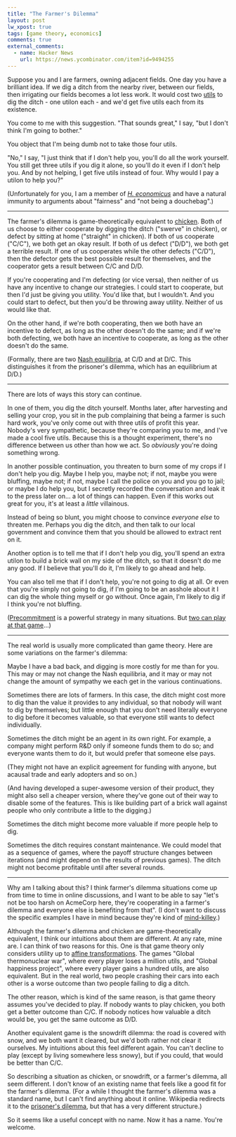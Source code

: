 ```yaml
---
title: "The Farmer's Dilemma"
layout: post
lw_xpost: true
tags: [game theory, economics]
comments: true
external_comments:
  - name: Hacker News
    url: https://news.ycombinator.com/item?id=9494255
---
```

Suppose you and I are farmers, owning adjacent fields. One day you have a brilliant idea. If we dig a ditch from the nearby river, between our fields, then irrigating our fields becomes a lot less work. It would cost two [utils](https://en.wikipedia.org/wiki/Utility) to dig the ditch - one utilon each - and we'd get five utils each from its existence.

You come to me with this suggestion. "That sounds great," I say, "but I don't think I'm going to bother."

You object that I'm being dumb not to take those four utils.

"No," I say, "I just think that if I don't help you, you'll do all the work yourself. You still get three utils if you dig it alone, so you'll do it even if I don't help you. And by not helping, I get five utils instead of four. Why would I pay a utilon to help you?"

(Unfortunately for you, I am a member of [*H. economicus*](http://en.wikipedia.org/wiki/Homo_economicus) and have a natural immunity to arguments about "fairness" and "not being a douchebag".)

---

The farmer's dilemma is game-theoretically equivalent to [chicken](http://en.wikipedia.org/wiki/Chicken_%28game%29). Both of us choose to either cooperate by digging the ditch ("swerve" in chicken), or defect by sitting at home ("straight" in chicken). If both of us cooperate ("C/C"), we both get an okay result. If both of us defect ("D/D"), we both get a terrible result. If one of us cooperates while the other defects ("C/D"), then the defector gets the best possible result for themselves, and the cooperator gets a result between C/C and D/D.

If you're cooperating and I'm defecting (or vice versa), then neither of us have any incentive to change our strategies. I could start to cooperate, but then I'd just be giving you utility. You'd like that, but I wouldn't. And you could start to defect, but then you'd be throwing away utility. Neither of us would like that.

On the other hand, if we're both cooperating, then we both have an incentive to defect, as long as the other doesn't do the same; and if we're both defecting, we both have an incentive to cooperate, as long as the other doesn't do the same.

(Formally, there are two [Nash equilibria](http://en.wikipedia.org/wiki/Nash_equilibrium), at C/D and at D/C. This distinguishes it from the prisoner's dilemma, which has an equilibrium at D/D.)

---

There are lots of ways this story can continue.

In one of them, you dig the ditch yourself. Months later, after harvesting and selling your crop, you sit in the pub complaining that being a farmer is such hard work, you've only come out with three utils of profit this year. Nobody's very sympathetic, because they're comparing you to me, and I've made a cool five utils. Because this is a thought experiment, there's no difference between us other than how we act. So *obviously* you're doing something wrong.

In another possible continuation, you threaten to burn some of my crops if I don't help you dig. Maybe I help you, maybe not; if not, maybe you were bluffing, maybe not; if not, maybe I call the police on you and you go to jail; or maybe I do help you, but I secretly recorded the conversation and leak it to the press later on... a lot of things can happen. Even if this works out great for you, it's at least a *little* villainous.

Instead of being so blunt, you might choose to convince *everyone else* to threaten me. Perhaps you dig the ditch, and then talk to our local government and convince them that you should be allowed to extract rent on it.

Another option is to tell me that if I don't help you dig, you'll spend an extra utilon to build a brick wall on my side of the ditch, so that it doesn't do me any good. If I believe that you'll do it, I'm likely to go ahead and help.

You can also tell me that if I don't help, you're not going to dig at all. Or even that you're simply not going to dig, if I'm going to be an asshole about it I can dig the whole thing myself or go without. Once again, I'm likely to dig if I think you're not bluffing.

([Precommitment](https://en.wikipedia.org/wiki/Precommitment) is a powerful strategy in many situations. But [two can play at that game](http://reasonableapproximation.net/2013/12/07/your-opponent-can-precommit-too.html)...)

---

The real world is usually more complicated than game theory. Here are some variations on the farmer's dilemma:

Maybe I have a bad back, and digging is more costly for me than for you. This may or may not change the Nash equilibria, and it may or may not change the amount of sympathy we each get in the various continuations.

Sometimes there are lots of farmers. In this case, the ditch might cost more to dig than the value it provides to any individual, so that nobody will want to dig by themselves; but little enough that you don't need literally everyone to dig before it becomes valuable, so that everyone still wants to defect individually.

Sometimes the ditch might be an agent in its own right. For example, a company might perform R&D only if someone funds them to do so; and everyone wants them to do it, but would prefer that someone else pays.

(They might not have an explicit agreement for funding with anyone, but acausal trade and early adopters and so on.)

(And having developed a super-awesome version of their product, they might also sell a cheaper version, where they've gone out of their way to disable some of the features. This is like building part of a brick wall against people who only contribute a little to the digging.)

Sometimes the ditch might become more valuable if more people help to dig.

Sometimes the ditch requires constant maintenance. We could model that as a sequence of games, where the payoff structure changes between iterations (and might depend on the results of previous games). The ditch might not become profitable until after several rounds.

---

Why am I talking about this? I think farmer's dilemma situations come up from time to time in online discussions, and I want to be able to say "let's not be too harsh on AcmeCorp here, they're cooperating in a farmer's dilemma and everyone else is benefiting from that". (I don't want to discuss the specific examples I have in mind because they're kind of [mind-killey](http://lesswrong.com/lw/gw/politics_is_the_mindkiller/).)

Although the farmer's dilemma and chicken are game-theoretically equivalent, I think our intuitions about them are different. At any rate, mine are. I can think of two reasons for this. One is that game theory only considers utility up to [affine transformations](http://en.wikipedia.org/wiki/Affine_transformation#Affine_transformations_over_the_real_numbers). The games "Global thermonuclear war", where every player loses a million utils, and "Global happiness project", where every player gains a hundred utils, are also equivalent. But in the real world, two people crashing their cars into each other is a worse outcome than two people failing to dig a ditch.

The other reason, which is kind of the same reason, is that game theory assumes you've decided to play. If nobody wants to play chicken, you both get a better outcome than C/C. If nobody notices how valuable a ditch would be, you get the same outcome as D/D.

Another equivalent game is the snowdrift dilemma: the road is covered with snow, and we both want it cleared, but we'd both rather not clear it ourselves. My intuitions about this feel different again. You can't decline to play (except by living somewhere less snowy), but if you could, that would be better than C/C.

So describing a situation as chicken, or snowdrift, or a farmer's dilemma, all seem different. I don't know of an existing name that feels like a good fit for the farmer's dilemma. (For a while I thought the farmer's dilemma was a standard name, but I can't find anything about it online. Wikipedia redirects it to the [prisoner's dilemma](https://en.wikipedia.org/wiki/Prisoner%27s_dilemma), but that has a very different structure.)

So it seems like a useful concept with no name. Now it has a name. You're welcome.
